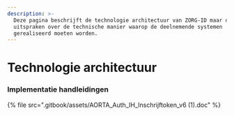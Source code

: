 ```yaml
---
description: >-
  Deze pagina beschrijft de technologie architectuur van ZORG-ID maar doet geen
  uitspraken over de technische manier waarop de deelnemende systemen
  gerealiseerd moeten worden.
---
```


# Technologie architectuur

### Implementatie handleidingen



{% file src=".gitbook/assets/AORTA_Auth_IH_Inschrijftoken_v6 (1).doc" %}

